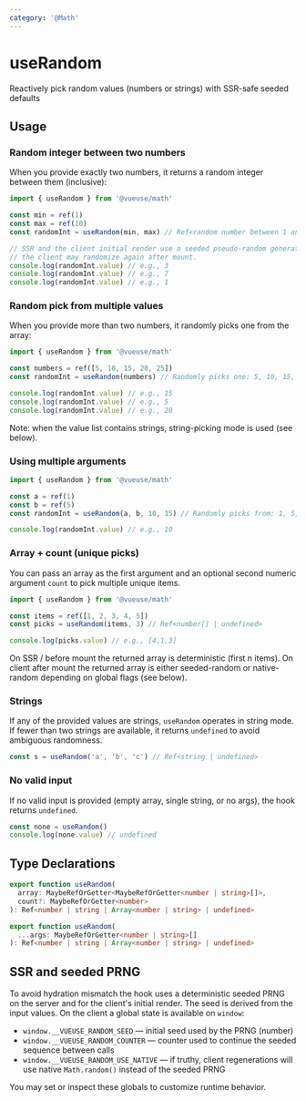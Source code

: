 ```yaml
---
category: '@Math'
---
```


# useRandom

Reactively pick random values (numbers or strings) with SSR-safe seeded defaults

## Usage

### Random integer between two numbers

When you provide exactly two numbers, it returns a random integer between them (inclusive):

```ts
import { useRandom } from '@vueuse/math'

const min = ref(1)
const max = ref(10)
const randomInt = useRandom(min, max) // Ref<random number between 1 and 10>

// SSR and the client initial render use a seeded pseudo-random generator to avoid hydration mismatch;
// the client may randomize again after mount.
console.log(randomInt.value) // e.g., 3
console.log(randomInt.value) // e.g., 7
console.log(randomInt.value) // e.g., 1
```

### Random pick from multiple values

When you provide more than two numbers, it randomly picks one from the array:

```ts
import { useRandom } from '@vueuse/math'

const numbers = ref([5, 10, 15, 20, 25])
const randomInt = useRandom(numbers) // Randomly picks one: 5, 10, 15, 20, or 25

console.log(randomInt.value) // e.g., 15
console.log(randomInt.value) // e.g., 5
console.log(randomInt.value) // e.g., 20
```

Note: when the value list contains strings, string-picking mode is used (see below).

### Using multiple arguments

```ts
import { useRandom } from '@vueuse/math'

const a = ref(1)
const b = ref(5)
const randomInt = useRandom(a, b, 10, 15) // Randomly picks from: 1, 5, 10, 15

console.log(randomInt.value) // e.g., 10
```

### Array + count (unique picks)

You can pass an array as the first argument and an optional second numeric argument `count` to pick multiple unique items.

```ts
import { useRandom } from '@vueuse/math'

const items = ref([1, 2, 3, 4, 5])
const picks = useRandom(items, 3) // Ref<number[] | undefined>

console.log(picks.value) // e.g., [4,1,3]
```

On SSR / before mount the returned array is deterministic (first n items). On client after mount the returned array is either seeded-random or native-random depending on global flags (see below).

### Strings

If any of the provided values are strings, `useRandom` operates in string mode. If fewer than two strings are available, it returns `undefined` to avoid ambiguous randomness.

```ts
const s = useRandom('a', 'b', 'c') // Ref<string | undefined>
```

### No valid input

If no valid input is provided (empty array, single string, or no args), the hook returns `undefined`.

```ts
const none = useRandom()
console.log(none.value) // undefined
```

## Type Declarations

```typescript
export function useRandom(
  array: MaybeRefOrGetter<MaybeRefOrGetter<number | string>[]>,
  count?: MaybeRefOrGetter<number>
): Ref<number | string | Array<number | string> | undefined>

export function useRandom(
  ...args: MaybeRefOrGetter<number | string>[]
): Ref<number | string | Array<number | string> | undefined>
```

## SSR and seeded PRNG

To avoid hydration mismatch the hook uses a deterministic seeded PRNG on the server and for the client's initial render. The seed is derived from the input values. On the client a global state is available on `window`:

- `window.__VUEUSE_RANDOM_SEED` — initial seed used by the PRNG (number)
- `window.__VUEUSE_RANDOM_COUNTER` — counter used to continue the seeded sequence between calls
- `window.__VUEUSE_RANDOM_USE_NATIVE` — if truthy, client regenerations will use native `Math.random()` instead of the seeded PRNG

You may set or inspect these globals to customize runtime behavior.
